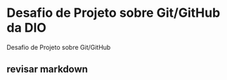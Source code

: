# Desafio de Projeto sobre Git/GitHub da DIO
Desafio de Projeto sobre Git/GitHub

## revisar markdown
